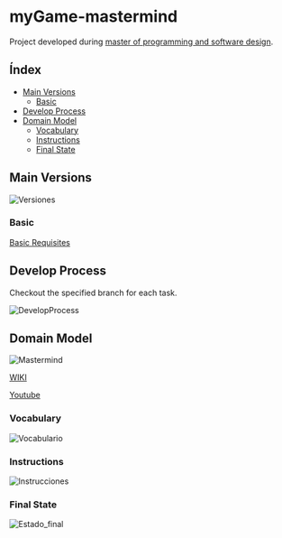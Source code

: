 # myGame-mastermind
Project developed during [master of programming and software design](https://escuela.it/masters/master-programacion-diseno-software).


## Índex
* [Main Versions](#main-versions)
   * [Basic](#basic)
* [Develop Process](#develop-process)
* [Domain Model](#domain-model)  
   * [Vocabulary](#vocabulary) 
   * [Instructions](#instructionss)
   * [Final State](#final-state)  
   

## Main Versions
![Versiones](./docs/readme/diagrams/out/versions.svg)

### Basic 
[Basic Requisites](./docs/basic/README.md)

## Develop Process
Checkout the specified branch for each task.

![DevelopProcess](./docs/readme/diagrams/out/develop%20process.svg)

## Domain Model
  
![Mastermind](docs/readme/images/mastermind.jpg)  

[WIKI](https://es.wikipedia.org/wiki/Mastermind)

[Youtube](https://www.youtube.com/watch?v=2-hTeg2M6GQ)

### Vocabulary

![Vocabulario](./docs/readme/diagrams/out/vocabulary.svg)  

### Instructions 
![Instrucciones](./docs/readme/diagrams/out/rules.svg)
  
### Final State  
  
![Estado_final](./docs/readme/diagrams/out/final_state.svg)

